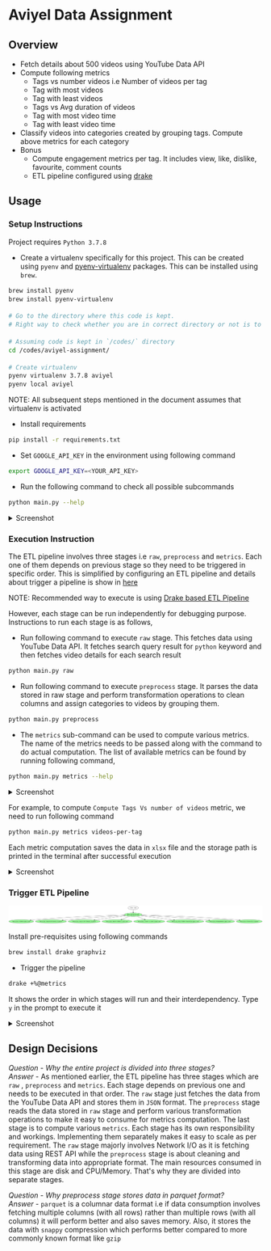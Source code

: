 # Aviyel Data Assignment

## Overview

- Fetch details about 500 videos using YouTube Data API
- Compute following metrics
  - Tags vs number videos i.e Number of videos per tag
  - Tag with most videos
  - Tag with least videos
  - Tags vs Avg duration of videos
  - Tag with most video time
  - Tag with least video time
- Classify videos into categories created by grouping tags. Compute above metrics for each category
- Bonus
  - Compute engagement metrics per tag. It includes view, like, dislike, favourite, comment counts
  - ETL pipeline configured using [drake](https://github.com/Factual/drake)

## Usage

### Setup Instructions

Project requires `Python 3.7.8`

- Create a virtualenv specifically for this project. This can be created using `pyenv` and [pyenv-virtualenv](https://github.com/pyenv/pyenv-virtualenv) packages. This can be installed using `brew`.

```bash
brew install pyenv
brew install pyenv-virtualenv

# Go to the directory where this code is kept.
# Right way to check whether you are in correct directory or not is to ensure README.md is at the root of it

# Assuming code is kept in `/codes/` directory
cd /codes/aviyel-assignment/

# Create virtualenv
pyenv virtualenv 3.7.8 aviyel
pyenv local aviyel
```

NOTE: All subsequent steps mentioned in the document assumes that virtualenv is activated

- Install requirements

```bash
pip install -r requirements.txt
```

- Set `GOOGLE_API_KEY` in the environment using following command

```bash
export GOOGLE_API_KEY=<YOUR_API_KEY>
```

- Run the following command to check all possible subcommands

```bash
python main.py --help
```

<details markdown="1">
<summary>Screenshot</summary>

![main__help](./docs/images/main__help.png)

</details>

### Execution Instruction

The ETL pipeline involves three stages i.e `raw`, `preprocess` and `metrics`. Each one of them depends on previous stage so they need to be triggered in specific order. This is simplified by configuring an ETL pipeline and details about trigger a pipeline is show in [here](#trigger-etl-pipeline)

NOTE: Recommended way to execute is using [Drake based ETL Pipeline](#trigger-etl-pipeline)

However, each stage can be run independently for debugging purpose. Instructions to run each stage is as follows,

- Run following command to execute `raw` stage. This fetches data using YouTube Data API. It fetches search query result for `python` keyword and then fetches video details for each search result

```bash
python main.py raw
```

- Run following command to execute `preprocess` stage. It parses the data stored in raw stage and perform transformation operations to clean columns and assign categories to videos by grouping them.

```bash
python main.py preprocess
```

- The `metrics` sub-command can be used to compute various metrics. The name of the metrics needs to be passed along with the command to do actual computation.
  The list of available metrics can be found by running following command,

```bash
python main.py metrics --help
```

<details markdown="1">
<summary>Screenshot</summary>

![metrics__help](./docs/images/metrics__help.png)

</details>

For example, to compute `Compute Tags Vs number of videos` metric, we need to run following command

```bash
python main.py metrics videos-per-tag
```

Each metric computation saves the data in `xlsx` file and the storage path is printed in the terminal after successful execution

<details markdown="1">
<summary>Screenshot</summary>

![metrics__export_path](./docs/images/metrics__export_path.png)

</details>

### Trigger ETL Pipeline

![ETL](./docs/images/drake.png)

Install pre-requisites using following commands

```bash
brew install drake graphviz
```

- Trigger the pipeline

```bash
drake +%@metrics
```

It shows the order in which stages will run and their interdependency. Type `y` in the prompt to execute it

<details markdown="1">
<summary>Screenshot</summary>

![drake_etl](./docs/images/drake_etl.png)

</details>

## Design Decisions

_Question - Why the entire project is divided into three stages?_ <br/>
_Answer_ - As mentioned earlier, the ETL pipeline has three stages which are `raw` , `preprocess` and `metrics`. Each stage depends on previous one and needs to be executed in that order. The `raw` stage just fetches the data from the YouTube Data API and stores them in `JSON` format. The `preprocess` stage reads the data stored in `raw` stage and perform various transformation operations to make it easy to consume for metrics computation. The last stage is to compute various `metrics`.
Each stage has its own responsibility and workings. Implementing them separately makes it easy to scale as per requirement. The `raw` stage majorly involves Network I/O as it is fetching data using REST API while the `preprocess` stage is about cleaning and transforming data into appropriate format. The main resources consumed in this stage are disk and CPU/Memory. That's why they are divided into separate stages.

_Question - Why preprocess stage stores data in parquet format?_ <br/>
_Answer_ - `parquet` is a columnar data format i.e if data consumption involves fetching multiple columns (with all rows) rather than multiple rows (with all columns) it will perform better and also saves memory. Also, it stores the data with `snappy` compression which performs better compared to more commonly known format like `gzip`
